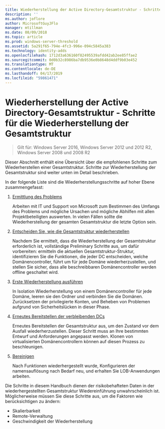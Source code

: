 ```yaml
---
title: Wiederherstellung der Active Directory-Gesamtstruktur - Schritte für die Wiederherstellung der Gesamtstruktur
description: ''
ms.author: joflore
author: MicrosoftGuyJFlo
manager: mtillman
ms.date: 08/09/2018
ms.topic: article
ms.prod: windows-server-threshold
ms.assetid: 5a291f65-794e-4fc3-996e-094c5845a383
ms.technology: identity-adds
ms.openlocfilehash: 1712d3a636160f82495539afdd42ab2ee85ffae2
ms.sourcegitcommit: 0d0b32c8986ba7db9536e0b8648d4ddf9b03e452
ms.translationtype: MT
ms.contentlocale: de-DE
ms.lasthandoff: 04/17/2019
ms.locfileid: "59861471"
---
```

# <a name="ad-forest-recovery---steps-for-restoring-the-forest"></a>Wiederherstellung der Active Directory-Gesamtstruktur - Schritte für die Wiederherstellung der Gesamtstruktur

>Gilt für: Windows Server 2016, Windows Server 2012 und 2012 R2, Windows Server 2008 und 2008 R2

Dieser Abschnitt enthält eine Übersicht über die empfohlenen Schritte zum Wiederherstellen einer Gesamtstruktur. Schritte zur Wiederherstellung der Gesamtstruktur sind weiter unten im Detail beschrieben.  
  
In der folgende Liste sind die Wiederherstellungsschritte auf hoher Ebene zusammengefasst:  
  
1. [Ermittlung des Problems](AD-Forest-Recovery-Identify-the-Problem.md)  

   Arbeiten mit IT und Support von Microsoft zum Bestimmen des Umfangs des Problems und mögliche Ursachen und mögliche Abhilfen mit allen Projektbeteiligten auswerten. In vielen Fällen sollte die Wiederherstellung der gesamten Gesamtstruktur die letzte Option sein.  
  
2. [Entscheiden Sie, wie die Gesamtstruktur wiederherstellen](AD-Forest-Recovery-Determine-how-to-Recover.md)  

   Nachdem Sie ermittelt, dass die Wiederherstellung der Gesamtstruktur erforderlich ist, vollständige Preliminary Schritte aus, um dafür vorbereiten: ermitteln die aktuellen Gesamtstruktur-Struktur, identifizieren Sie die Funktionen, die jeder DC entscheiden, welche Domänencontroller, führt um für jede Domäne wiederherzustellen, und stellen Sie sicher, dass alle beschreibbaren Domänencontroller werden offline geschaltet wird.  

3. [Erste Wiederherstellung ausführen](AD-Forest-Recovery-Perform-initial-recovery.md)  

   In Isolation Wiederherstellung von einem Domänencontroller für jede Domäne, leeren sie den Ordner und verbinden Sie die Domänen. Zurücksetzen der privilegierte Konten, und Beheben von Problemen aufgrund von Sicherheitslücken in dieser Phase.  
  
4. [Erneutes Bereitstellen der verbleibenden DCs](AD-Forest-Recovery-Restore-Additional-DCs.md)  

   Erneutes Bereitstellen der Gesamtstruktur aus, um den Zustand vor dem Ausfall wiederherzustellen. Dieser Schritt muss an Ihre bestimmten Entwurf und Anforderungen angepasst werden. Klonen von virtualisierten Domänencontrollern können auf diesen Prozess zu beschleunigen.  

5. [Bereinigen](AD-Forest-Recovery-Cleanup.md)  

   Nach Funktionen wiederhergestellt wurde, Konfigurieren der namensauflösung nach Bedarf neu, und erhalten Sie LOB-Anwendungen arbeiten.  

Die Schritte in diesem Handbuch dienen der risikobehafteten Daten in der wiederhergestellten Gesamtstruktur Wiedereinführung unwahrscheinlich ist. Möglicherweise müssen Sie diese Schritte aus, um die Faktoren wie berücksichtigen zu ändern:  
  
- Skalierbarkeit  
- Remote-Verwaltung  
- Geschwindigkeit der Wiederherstellung  
